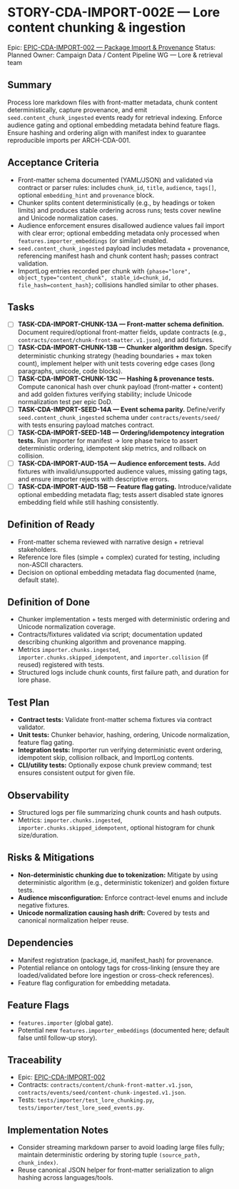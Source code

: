 # STORY-CDA-IMPORT-002E — Lore content chunking & ingestion

Epic: [EPIC-CDA-IMPORT-002 — Package Import & Provenance](/docs/implementation/epics/EPIC-CDA-IMPORT-002-package-import-and-provenance.md)
Status: Planned
Owner: Campaign Data / Content Pipeline WG — Lore & retrieval team

## Summary
Process lore markdown files with front-matter metadata, chunk content deterministically, capture provenance, and emit `seed.content_chunk_ingested` events ready for retrieval indexing. Enforce audience gating and optional embedding metadata behind feature flags. Ensure hashing and ordering align with manifest index to guarantee reproducible imports per ARCH-CDA-001.

## Acceptance Criteria
- Front-matter schema documented (YAML/JSON) and validated via contract or parser rules: includes `chunk_id`, `title`, `audience`, `tags[]`, optional `embedding_hint` and `provenance` block.
- Chunker splits content deterministically (e.g., by headings or token limits) and produces stable ordering across runs; tests cover newline and Unicode normalization cases.
- Audience enforcement ensures disallowed audience values fail import with clear error; optional embedding metadata only processed when `features.importer_embeddings` (or similar) enabled.
- `seed.content_chunk_ingested` payload includes metadata + provenance, referencing manifest hash and chunk content hash; passes contract validation.
- ImportLog entries recorded per chunk with `{phase="lore", object_type="content_chunk", stable_id=chunk_id, file_hash=content_hash}`; collisions handled similar to other phases.

## Tasks
- [ ] **TASK-CDA-IMPORT-CHUNK-13A — Front-matter schema definition.** Document required/optional front-matter fields, update contracts (e.g., `contracts/content/chunk-front-matter.v1.json`), and add fixtures.
- [ ] **TASK-CDA-IMPORT-CHUNK-13B — Chunker algorithm design.** Specify deterministic chunking strategy (heading boundaries + max token count), implement helper with unit tests covering edge cases (long paragraphs, unicode, code blocks).
- [ ] **TASK-CDA-IMPORT-CHUNK-13C — Hashing & provenance tests.** Compute canonical hash over chunk payload (front-matter + content) and add golden fixtures verifying stability; include Unicode normalization test per epic DoD.
- [ ] **TASK-CDA-IMPORT-SEED-14A — Event schema parity.** Define/verify `seed.content_chunk_ingested` schema under `contracts/events/seed/` with tests ensuring payload matches contract.
- [ ] **TASK-CDA-IMPORT-SEED-14B — Ordering/idempotency integration tests.** Run importer for manifest → lore phase twice to assert deterministic ordering, idempotent skip metrics, and rollback on collision.
- [ ] **TASK-CDA-IMPORT-AUD-15A — Audience enforcement tests.** Add fixtures with invalid/unsupported audience values, missing gating tags, and ensure importer rejects with descriptive errors.
- [ ] **TASK-CDA-IMPORT-AUD-15B — Feature flag gating.** Introduce/validate optional embedding metadata flag; tests assert disabled state ignores embedding field while still hashing consistently.

## Definition of Ready
- Front-matter schema reviewed with narrative design + retrieval stakeholders.
- Reference lore files (simple + complex) curated for testing, including non-ASCII characters.
- Decision on optional embedding metadata flag documented (name, default state).

## Definition of Done
- Chunker implementation + tests merged with deterministic ordering and Unicode normalization coverage.
- Contracts/fixtures validated via script; documentation updated describing chunking algorithm and provenance mapping.
- Metrics `importer.chunks.ingested`, `importer.chunks.skipped_idempotent`, and `importer.collision` (if reused) registered with tests.
- Structured logs include chunk counts, first failure path, and duration for lore phase.

## Test Plan
- **Contract tests:** Validate front-matter schema fixtures via contract validator.
- **Unit tests:** Chunker behavior, hashing, ordering, Unicode normalization, feature flag gating.
- **Integration tests:** Importer run verifying deterministic event ordering, idempotent skip, collision rollback, and ImportLog contents.
- **CLI/utility tests:** Optionally expose chunk preview command; test ensures consistent output for given file.

## Observability
- Structured logs per file summarizing chunk counts and hash outputs.
- Metrics: `importer.chunks.ingested`, `importer.chunks.skipped_idempotent`, optional histogram for chunk size/duration.

## Risks & Mitigations
- **Non-deterministic chunking due to tokenization:** Mitigate by using deterministic algorithm (e.g., deterministic tokenizer) and golden fixture tests.
- **Audience misconfiguration:** Enforce contract-level enums and include negative fixtures.
- **Unicode normalization causing hash drift:** Covered by tests and canonical normalization helper reuse.

## Dependencies
- Manifest registration (package_id, manifest_hash) for provenance.
- Potential reliance on ontology tags for cross-linking (ensure they are loaded/validated before lore ingestion or cross-check references).
- Feature flag configuration for embedding metadata.

## Feature Flags
- `features.importer` (global gate).
- Potential new `features.importer_embeddings` (documented here; default false until follow-up story).

## Traceability
- Epic: [EPIC-CDA-IMPORT-002](/docs/implementation/epics/EPIC-CDA-IMPORT-002-package-import-and-provenance.md)
- Contracts: `contracts/content/chunk-front-matter.v1.json`, `contracts/events/seed/content-chunk-ingested.v1.json`.
- Tests: `tests/importer/test_lore_chunking.py`, `tests/importer/test_lore_seed_events.py`.

## Implementation Notes
- Consider streaming markdown parser to avoid loading large files fully; maintain deterministic ordering by storing tuple `(source_path, chunk_index)`.
- Reuse canonical JSON helper for front-matter serialization to align hashing across languages/tools.
